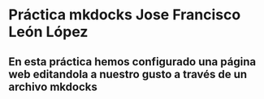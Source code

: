 # Práctica mkdocks Jose Francisco León López
## En esta práctica hemos configurado una página web editandola a nuestro gusto a través de un archivo mkdocks
